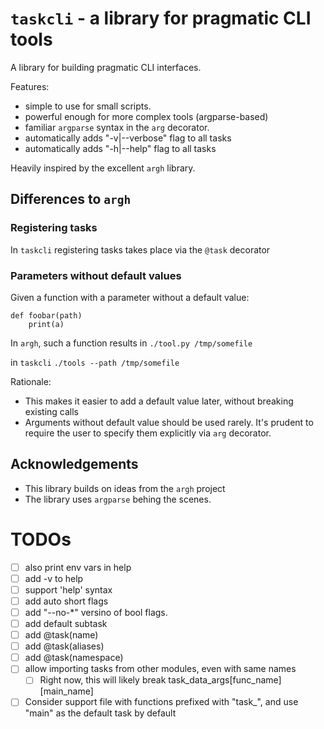 # `taskcli` - a library for pragmatic CLI tools

A library for building pragmatic CLI interfaces.

Features:
- simple to use for small scripts.
- powerful enough for more complex tools (argparse-based)
- familiar `argparse` syntax in the `arg` decorator.
- automatically adds "-v|--verbose" flag to all tasks
- automatically adds "-h|--help" flag to all tasks

Heavily inspired by the excellent `argh` library.

## Differences to `argh`
### Registering tasks
In `taskcli` registering tasks takes place via the `@task` decorator
### Parameters without default values
Given a function with a parameter without a default value:
```
def foobar(path)
    print(a)
```

In `argh`, such a function results in
`./tool.py /tmp/somefile`

in `taskcli`
`./tools --path /tmp/somefile`

Rationale:
- This makes it easier to add a default value later, without breaking existing calls
- Arguments without default value should be used rarely. It's prudent to require the user to specify them explicitly via `arg` decorator.


## Acknowledgements
- This library builds on ideas from the `argh` project
- The library uses `argparse` behing the scenes.


# TODOs
- [ ] also print env vars in help
- [ ] add -v to help
- [ ] support 'help' syntax
- [ ] add auto short flags
- [ ] add "--no-*" versino of bool flags.
- [ ] add default subtask
- [ ] add @task(name)
- [ ] add @task(aliases)
- [ ] add @task(namespace)
- [ ] allow importing tasks from other modules, even with same names
  - [ ] Right now, this will likely break task_data_args[func_name][main_name]
- [ ] Consider support file with functions prefixed with "task_", and use "main" as the default task by default